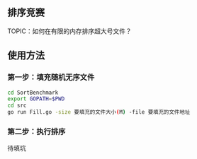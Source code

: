 ## 排序竞赛
TOPIC：如何在有限的内存排序超大号文件？

## 使用方法
### 第一步：填充随机无序文件
```bash
cd SortBenchmark
export GOPATH=$PWD
cd src
go run Fill.go -size 要填充的文件大小(M) -file 要填充的文件地址
```

### 第二步：执行排序
待填坑